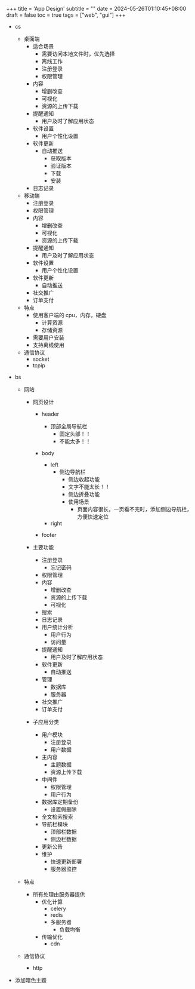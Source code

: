 +++
title = 'App Design'
subtitle = ""
date = 2024-05-26T01:10:45+08:00
draft = false
toc = true
tags = ["web", "gui"]
+++

-   cs
    -   桌面端
        -   适合场景
            -   需要访问本地文件时，优先选择
            -   离线工作
            -   注册登录
            -   权限管理
        -   内容
            -   增删改查
            -   可视化
            -   资源的上传下载
        -   提醒通知
            -   用户及时了解应用状态
        -   软件设置
            -   用户个性化设置
        -   软件更新
            -   自动推送
                -   获取版本
                -   验证版本
                -   下载
                -   安装
        -   日志记录
    -   移动端
        - 注册登录
        - 权限管理
        -   内容
            -   增删改查
            -   可视化
            -   资源的上传下载
        -   提醒通知
            -   用户及时了解应用状态
        -   软件设置
            -   用户个性化设置
        -   软件更新
            -   自动推送
        -   社交推广
        -   订单支付
    -   特点
        -   使用客户端的 cpu，内存，硬盘
            -   计算资源
            -   存储资源
        -   需要用户安装
        -   支持离线使用
    -   通信协议
        -   socket
        -   tcpip
-   bs

    -   网站

        -   网页设计

            -   header
                -   顶部全局导航栏
                    -   固定头部！！
                    -   不能太多！！
            -   body

                -   left
                    -   侧边导航栏
                        -   侧边收起功能
                        -   文字不能太长！！
                        -   侧边折叠功能
                        -   使用场景
                            -   页面内容很长，一页看不完时，添加侧边导航栏，方便快速定位
                -   right

            -   footer

        -   主要功能
            -  注册登录
               -  忘记密码 
            -  权限管理
            -   内容
                -   增删改查
                -   资源的上传下载
                -   可视化
            -   搜索
            -   日志记录
            -   用户统计分析
                -   用户行为
                -   访问量
            -   提醒通知
                -   用户及时了解应用状态
            -   软件更新
                -   自动推送
            -   管理
                -   数据库
                -   服务器
            -   社交推广
            -   订单支付
        -   子应用分类
            -   用户模块
                -   注册登录
                -   用户数据
            -   主内容
                -   主题数据
                -   资源上传下载
            -   中间件
                -   权限管理
                -   用户行为
            -   数据库定期备份
                -   设置假删除
            -   全文检索搜索
            -   导航栏模块
                -   顶部栏数据
                -   侧边栏数据
            -   更新公告
            -   维护
                -   快速更新部署
                -   服务器监控

    -   特点
        -   所有处理由服务器提供
            -   优化计算
                -   celery
                -   redis
                -   多服务器
                    -   负载均衡
            -   传输优化
                -   cdn
    -   通信协议
        -   http

-   添加暗色主题
